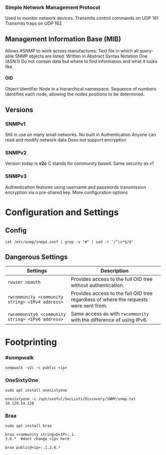 ### Simple Network Management Protocol 

Used to monitor network devices.
Transmits control commands on UDP 161
Transmits traps on UDP 162

## Management Information Base (MIB)

Allows #SNMP to work across manufactures. 
Text file in which all query-able SNMP objects are listed. 
Written in Abstract Syntax Notation One (ASN.1)
Do not contain data but where to find information and what it looks like.
#### OID 
Object Identifier
Node in a hierarchical namespace.
Sequence of numbers identifies each node, allowing the nodes positions to be determined. 


## Versions 
### SNMPv1
Still in use on many small networks. 
No built in Authentication 
	Anyone can read and modify network data
Does not support encryption 

### SNMPv2
Version today is **v2c**
	C stands for community based.
Same security as v1

### SNMPv3 
Authentication features using username and passwords 
transmission encryption via a pre-shared key.
More configuration options

# Configuration and Settings
## Config
```shell-session
cat /etc/snmp/snmpd.conf | grep -v "#" | sed -r '/^\s*$/d'
```
## Dangerous Settings 

|**Settings**|**Description**|
|---|---|
|`rwuser noauth`|Provides access to the full OID tree without authentication.|
|`rwcommunity <community string> <IPv4 address>`|Provides access to the full OID tree regardless of where the requests were sent from.|
|`rwcommunity6 <community string> <IPv6 address>`|Same access as with `rwcommunity` with the difference of using IPv6.|

# Footprinting

### #snmpwalk
```shell-session
snmpwalk -v2c -c public <ip>
```

### OneSixtyOne
```shell-session
sudo apt install onesixtyone

onesixtyone -c /opt/useful/SecLists/Discovery/SNMP/snmp.txt 10.129.14.128
```

### Braa 
```shell-session
sudo apt install braa

braa <community string>@<IP>:.1.
3.6.*  #dont change <ip> here

braa public@<ip>:.1.3.6.*
```
